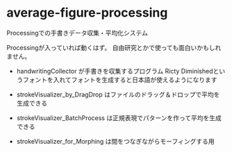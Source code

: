 # average-figure-processing
Processingでの手書きデータ収集・平均化システム

Processingが入っていれば動くはず。
自由研究とかで使っても面白いかもしれません。

- handwritingCollector が手書きを収集するプログラム
Ricty Diminishedというフォントを入れてフォントを生成すると日本語が使えるようになります

- strokeVisualizer_by_DragDrop はファイルのドラッグ＆ドロップで平均を生成できる
- strokeVisualizer_BatchProcess は正規表現でパターンを作って平均を生成できる
- strokeVisualizer_for_Morphing は間をつなぎながらモーフィングする用
